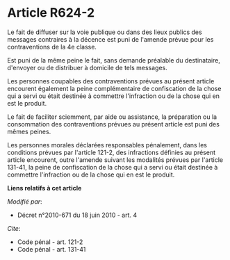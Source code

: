 # Article R624-2

Le fait de diffuser sur la voie publique ou dans des lieux publics des messages contraires à la décence est puni de l'amende
prévue pour les contraventions de la 4e classe. 

Est puni de la même peine le fait, sans demande préalable du destinataire, d'envoyer ou de distribuer à domicile de tels
messages. 

Les personnes coupables des contraventions prévues au présent article encourent également la peine complémentaire de
confiscation de la chose qui a servi ou était destinée à commettre l'infraction ou de la chose qui en est le produit. 

Le fait de faciliter sciemment, par aide ou assistance, la préparation ou la consommation des contraventions prévues au
présent article est puni des mêmes peines. 

Les personnes morales déclarées responsables pénalement, dans les conditions prévues par l'article 121-2, des infractions
définies au présent article encourent, outre l'amende suivant les modalités prévues par l'article 131-41, la peine de
confiscation de la chose qui a servi ou était destinée à commettre l'infraction ou de la chose qui en est le produit.

**Liens relatifs à cet article**

_Modifié par_:

  - Décret n°2010-671 du 18 juin 2010 - art. 4

_Cite_:

  - Code pénal - art. 121-2
  - Code pénal - art. 131-41
